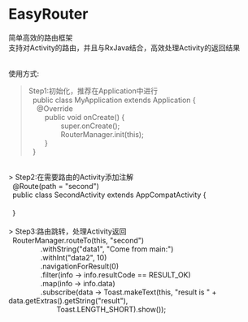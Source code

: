 # EasyRouter
简单高效的路由框架<br>
支持对Activity的路由，并且与RxJava结合，高效处理Activity的返回结果<br><br>

使用方式:<br>
> Step1:初始化，推荐在Application中进行<br>
&nbsp;&nbsp;public class MyApplication extends Application {<br>
&nbsp;&nbsp;&nbsp;&nbsp;@Override<br>
&nbsp;&nbsp;&nbsp;&nbsp;&nbsp;&nbsp;&nbsp;&nbsp;public void onCreate() {<br>
&nbsp;&nbsp;&nbsp;&nbsp;&nbsp;&nbsp;&nbsp;&nbsp;&nbsp;&nbsp;&nbsp;&nbsp;&nbsp;&nbsp;&nbsp;&nbsp;super.onCreate();<br>
&nbsp;&nbsp;&nbsp;&nbsp;&nbsp;&nbsp;&nbsp;&nbsp;&nbsp;&nbsp;&nbsp;&nbsp;&nbsp;&nbsp;&nbsp;&nbsp;RouterManager.init(this);<br>
&nbsp;&nbsp;&nbsp;&nbsp;&nbsp;&nbsp;&nbsp;&nbsp;}<br>
&nbsp;&nbsp;}<br>
<br>
> Step2:在需要路由的Activity添加注解<br>
&nbsp;&nbsp;@Route(path = "second")<br>
&nbsp;&nbsp;public class SecondActivity extends AppCompatActivity {<br>
<br>
&nbsp;&nbsp;｝<br>
<br>
> Step3:路由跳转，处理Activity返回<br>
&nbsp;&nbsp;RouterManager.routeTo(this, "second")<br>
&nbsp;&nbsp;&nbsp;&nbsp;&nbsp;&nbsp;&nbsp;&nbsp;&nbsp;&nbsp;&nbsp;&nbsp;&nbsp;&nbsp;&nbsp;&nbsp;.withString("data1", "Come from main:")<br>
&nbsp;&nbsp;&nbsp;&nbsp;&nbsp;&nbsp;&nbsp;&nbsp;&nbsp;&nbsp;&nbsp;&nbsp;&nbsp;&nbsp;&nbsp;&nbsp;.withInt("data2", 10)<br>
&nbsp;&nbsp;&nbsp;&nbsp;&nbsp;&nbsp;&nbsp;&nbsp;&nbsp;&nbsp;&nbsp;&nbsp;&nbsp;&nbsp;&nbsp;&nbsp;.navigationForResult(0)<br>
&nbsp;&nbsp;&nbsp;&nbsp;&nbsp;&nbsp;&nbsp;&nbsp;&nbsp;&nbsp;&nbsp;&nbsp;&nbsp;&nbsp;&nbsp;&nbsp;.filter(info -> info.resultCode == RESULT_OK)<br>
&nbsp;&nbsp;&nbsp;&nbsp;&nbsp;&nbsp;&nbsp;&nbsp;&nbsp;&nbsp;&nbsp;&nbsp;&nbsp;&nbsp;&nbsp;&nbsp;.map(info -> info.data)<br>
&nbsp;&nbsp;&nbsp;&nbsp;&nbsp;&nbsp;&nbsp;&nbsp;&nbsp;&nbsp;&nbsp;&nbsp;&nbsp;&nbsp;&nbsp;&nbsp;.subscribe(data -> Toast.makeText(this, "result is " + data.getExtras().getString("result"), <br>
&nbsp;&nbsp;&nbsp;&nbsp;&nbsp;&nbsp;&nbsp;&nbsp;&nbsp;&nbsp;&nbsp;&nbsp;&nbsp;&nbsp;&nbsp;&nbsp;&nbsp;&nbsp;&nbsp;&nbsp;&nbsp;&nbsp;&nbsp;&nbsp;Toast.LENGTH_SHORT).show());<br>
